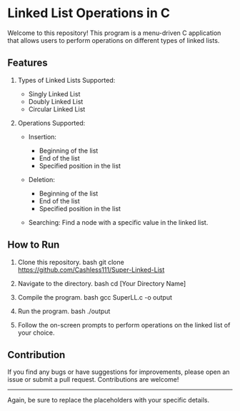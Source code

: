 
# Linked List Operations in C

Welcome to this repository! This program is a menu-driven C application that allows users to perform operations on different types of linked lists.

## Features

1. Types of Linked Lists Supported:
   - Singly Linked List
   - Doubly Linked List
   - Circular Linked List

2. Operations Supported:
   
   - Insertion:
     - Beginning of the list
     - End of the list
     - Specified position in the list

   - Deletion:
     - Beginning of the list
     - End of the list
     - Specified position in the list
     
   - Searching: Find a node with a specific value in the linked list.

## How to Run

1. Clone this repository.
bash
git clone https://github.com/Cashless111/Super-Linked-List


2. Navigate to the directory.
bash
cd [Your Directory Name]


3. Compile the program.
bash
gcc SuperLL.c -o output


4. Run the program.
bash
./output


5. Follow the on-screen prompts to perform operations on the linked list of your choice.

## Contribution

If you find any bugs or have suggestions for improvements, please open an issue or submit a pull request. Contributions are welcome!

---

Again, be sure to replace the placeholders with your specific details.
